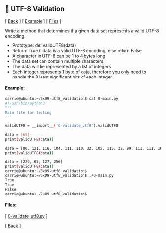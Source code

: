 ## :memo: UTF-8 Validation
\[ [Back](../../..#readme) \]
\[ [Example](#Example) \]
\[ [Files](#Files) \]

Write a method that determines if a given data set represents a valid UTF-8
encoding.
- Prototype: def validUTF8(data)
- Return: True if data is a valid UTF-8 encoding, else return False
- A character in UTF-8 can be 1 to 4 bytes long
- The data set can contain multiple characters
- The data will be represented by a list of integers
- Each integer represents 1 byte of data, therefore you only need to handle the
8 least significant bits of each integer

#### Example:
```bash
carrie@ubuntu:~/0x09-utf8_validation$ cat 0-main.py
#!/usr/bin/python3
"""
Main file for testing
"""

validUTF8 = __import__('0-validate_utf8').validUTF8

data = [65]
print(validUTF8(data))

data = [80, 121, 116, 104, 111, 110, 32, 105, 115, 32, 99, 111, 111, 108, 33]
print(validUTF8(data))

data = [229, 65, 127, 256]
print(validUTF8(data))
carrie@ubuntu:~/0x09-utf8_validation$
carrie@ubuntu:~/0x09-utf8_validation$ ./0-main.py
True
True
False
carrie@ubuntu:~/0x09-utf8_validation$
```

#### Files:
\[ [0-validate_utf8.py](0-validate_utf8.py) \]

\[ [Back](../../..#readme) \]
